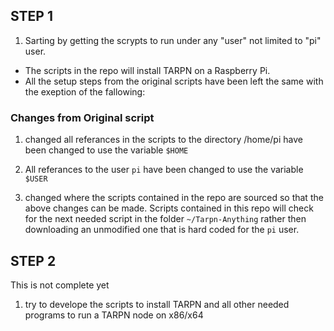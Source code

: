 ## STEP 1

1. Sarting by getting the scrypts to run under any "user" not limited to "pi" user.
- The scripts in the repo will install TARPN on a Raspberry Pi.
- All the setup steps from the original scripts have been left the same with the exeption of the fallowing:

### Changes from Original script
1. changed all referances in the scripts to the directory /home/pi have been changed to use the variable `$HOME` 

2. All referances to the user `pi` have been changed to use the variable `$USER`

3. changed where the scripts contained in the repo are sourced so that the above changes can be made. Scripts contained in this repo will check for the next needed script in the folder `~/Tarpn-Anything` rather then downloading an unmodified one that is hard coded for the `pi` user.


## STEP 2

This is not complete yet
1. try to develope the scripts to install TARPN and all other needed programs to run a TARPN node on x86/x64
